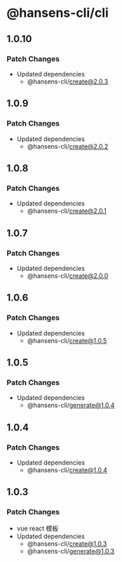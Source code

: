 # @hansens-cli/cli

## 1.0.10

### Patch Changes

- Updated dependencies
  - @hansens-cli/create@2.0.3

## 1.0.9

### Patch Changes

- Updated dependencies
  - @hansens-cli/create@2.0.2

## 1.0.8

### Patch Changes

- Updated dependencies
  - @hansens-cli/create@2.0.1

## 1.0.7

### Patch Changes

- Updated dependencies
  - @hansens-cli/create@2.0.0

## 1.0.6

### Patch Changes

- Updated dependencies
  - @hansens-cli/create@1.0.5

## 1.0.5

### Patch Changes

- Updated dependencies
  - @hansens-cli/generate@1.0.4

## 1.0.4

### Patch Changes

- Updated dependencies
  - @hansens-cli/create@1.0.4

## 1.0.3

### Patch Changes

- vue react 模板
- Updated dependencies
  - @hansens-cli/create@1.0.3
  - @hansens-cli/generate@1.0.3
